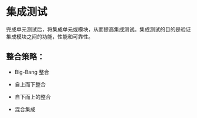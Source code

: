 # 集成测试

完成单元测试后，将集成单元或模块，从而提高集成测试。集成测试的目的是验证集成模块之间的功能，性能和可靠性。

## 整合策略：

* Big-Bang 整合

* 自上而下整合

* 自下而上的整合

* 混合集成
